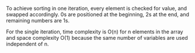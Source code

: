 To achieve sorting in one iteration, every element is checked for value, and swapped accordingly. 0s are positioned at the beginning, 2s at the end, and remaining numbers are 1s.

For the single iteration, time complexity is O(n) for n elements in the array and space complexity O(1) because the same number of variables are used independent of n.